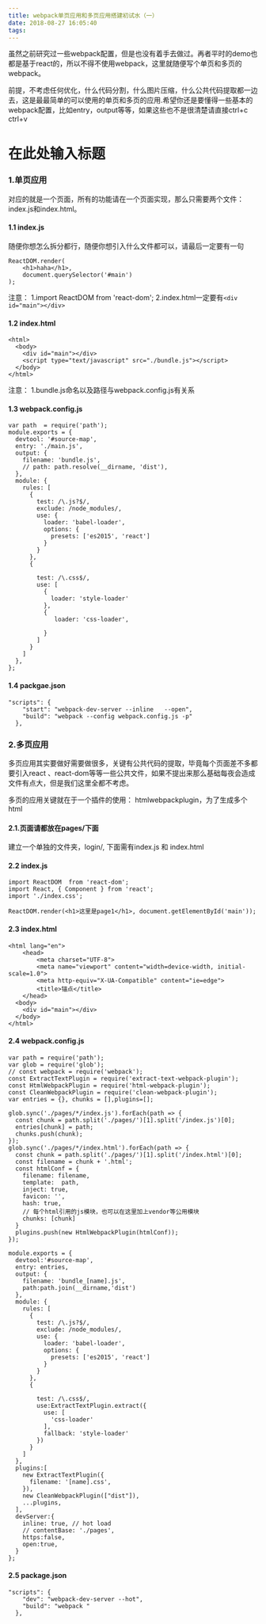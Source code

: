 ```yaml
---
title: webpack单页应用和多页应用搭建初试水（一）
date: 2018-08-27 16:05:40
tags:
---
```

虽然之前研究过一些webpack配置，但是也没有着手去做过。再者平时的demo也都是基于react的，所以不得不使用webpack，这里就随便写个单页和多页的webpack。

前提，不考虑任何优化，什么代码分割，什么图片压缩，什么公共代码提取都一边去，这是最最简单的可以使用的单页和多页的应用.希望你还是要懂得一些基本的webpack配置，比如entry，output等等，如果这些也不是很清楚请直接ctrl+c ctrl+v
<!-- more -->
# 在此处输入标题

### 1.单页应用

对应的就是一个页面，所有的功能请在一个页面实现，那么只需要两个文件：index.js和index.html。

#### 1.1 index.js
随便你想怎么拆分都行，随便你想引入什么文件都可以，请最后一定要有一句

    ReactDOM.render(
        <h1>haha</h1>,
        document.querySelector('#main')
    );

注意：
    1.import ReactDOM  from 'react-dom';
    2.index.html一定要有`<div id="main"></div>`

#### 1.2 index.html

    <html>
      <body>
        <div id="main"></div>
        <script type="text/javascript" src="./bundle.js"></script>
      </body>
    </html>

 注意：
 1.bundle.js命名以及路径与webpack.config.js有关系
 
 #### 1.3 webpack.config.js

    var path  = require('path');
    module.exports = {
      devtool: '#source-map',
      entry: './main.js',
      output: {
        filename: 'bundle.js',
        // path: path.resolve(__dirname, 'dist'),
      },
      module: {
        rules: [
          {
            test: /\.js?$/,
            exclude: /node_modules/,
            use: {
              loader: 'babel-loader',
              options: {
                presets: ['es2015', 'react']
              }
            }
          },
          {
    
            test: /\.css$/,
            use: [
              {
                loader: 'style-loader'
              },
              {
                 loader: 'css-loader',
              
              }
            ]
          }
        ]
      },
    };

#### 1.4 packgae.json

    "scripts": {
        "start": "webpack-dev-server --inline   --open",
        "build": "webpack --config webpack.config.js -p"
      },

  
### 2.多页应用

多页应用其实要做好需要做很多，关键有公共代码的提取，毕竟每个页面差不多都要引入react 、react-dom等等一些公共文件，如果不提出来那么基础每夜会造成文件有点大，但是我们这里全都不考虑。

多页的应用关键就在于一个插件的使用：
htmlwebpackplugin，为了生成多个html

#### 2.1.页面请都放在pages/下面

建立一个单独的文件夹，login/, 下面需有index.js 和 index.html

#### 2.2 index.js

    import ReactDOM  from 'react-dom';
    import React, { Component } from 'react';
    import './index.css';
    
    ReactDOM.render(<h1>这里是page1</h1>, document.getElementById('main'));

#### 2.3 index.html

    <html lang="en">
        <head>
            <meta charset="UTF-8">
            <meta name="viewport" content="width=device-width, initial-scale=1.0">
            <meta http-equiv="X-UA-Compatible" content="ie=edge">
            <title>锚点</title>
        </head>
      <body>
        <div id="main"></div>
      </body>
    </html>

#### 2.4 webpack.config.js

    var path = require('path');
    var glob = require('glob');
    // const webpack = require('webpack');
    const ExtractTextPlugin = require('extract-text-webpack-plugin');
    const HtmlWebpackPlugin = require('html-webpack-plugin');
    const CleanWebpackPlugin = require('clean-webpack-plugin');
    var entries = {}, chunks = [],plugins=[];
    
    glob.sync('./pages/*/index.js').forEach(path => {
      const chunk = path.split('./pages/')[1].split('/index.js')[0];
      entries[chunk] = path;
      chunks.push(chunk);
    });
    glob.sync('./pages/*/index.html').forEach(path => {
      const chunk = path.split('./pages/')[1].split('/index.html')[0];
      const filename = chunk + '.html';
      const htmlConf = {
        filename: filename,
        template:  path,
        inject: true,
        favicon: '',
        hash: true,
        // 每个html引用的js模块，也可以在这里加上vendor等公用模块
        chunks: [chunk]
      }
      plugins.push(new HtmlWebpackPlugin(htmlConf));
    });
    
    module.exports = {
      devtool:'#source-map',
      entry: entries,
      output: {
        filename: 'bundle_[name].js',
        path:path.join(__dirname,'dist')
      },
      module: {
        rules: [
          {
            test: /\.js?$/,
            exclude: /node_modules/,
            use: {
              loader: 'babel-loader',
              options: {
                presets: ['es2015', 'react']
              }
            }
          },
          {
    
            test: /\.css$/,
            use:ExtractTextPlugin.extract({
              use: [
                'css-loader'
              ],
              fallback: 'style-loader'
            })
          }
        ]
      },
      plugins:[
        new ExtractTextPlugin({
          filename: '[name].css', 
        }),
        new CleanWebpackPlugin(["dist"]),
        ...plugins,
      ],
      devServer:{
        inline: true, // hot load
        // contentBase: './pages',
        https:false,
        open:true,
      }
    };

#### 2.5 package.json

    "scripts": {
        "dev": "webpack-dev-server --hot",
        "build": "webpack "
      },

